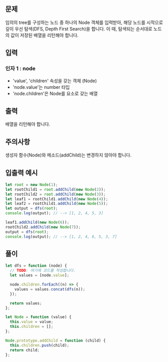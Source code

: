 ## 문제

임의의 tree를 구성하는 노드 중 하나의 Node 객체를 입력받아, 해당 노드를 시작으로 깊이 우선 탐색(DFS, Depth First Search)을 합니다. 이 때, 탐색되는 순서대로 노드의 값이 저장된 배열을 리턴해야 합니다.

## 입력

### 인자 1 : node

- 'value', 'children' 속성을 갖는 객체 (Node)  
- 'node.value'는 number 타입  
- 'node.children'은 Node를 요소로 갖는 배열  

## 출력

배열을 리턴해야 합니다.

## 주의사항

생성자 함수(Node)와 메소드(addChild)는 변경하지 않아야 합니다.  

## 입출력 예시

```javascript
let root = new Node(1);
let rootChild1 = root.addChild(new Node(2));
let rootChild2 = root.addChild(new Node(3));
let leaf1 = rootChild1.addChild(new Node(4));
let leaf2 = rootChild1.addChild(new Node(5));
let output = dfs(root);
console.log(output); // --> [1, 2, 4, 5, 3]

leaf1.addChild(new Node(6));
rootChild2.addChild(new Node(7));
output = dfs(root);
console.log(output); // --> [1, 2, 4, 6, 5, 3, 7]
```


## 풀이
```javascript
let dfs = function (node) {
  // TODO: 여기에 코드를 작성합니다.
  let values = [node.value];

  node.children.forEach((n) => {
    values = values.concat(dfs(n));
  });

  return values;
};

let Node = function (value) {
  this.value = value;
  this.children = [];
};

Node.prototype.addChild = function (child) {
  this.children.push(child);
  return child;
};

```

